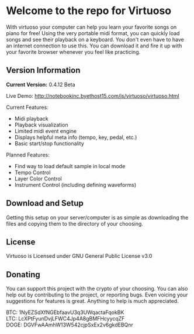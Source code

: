 # **Welcome to the repo for Virtuoso**

With virtuoso your computer can help you learn your favorite songs on piano for free! Using the very portable midi format, you can quickly load songs and see their playback on a keyboard. You don't even have to have an internet connection to use this. You can download it and fire it up with your favorite browser whenever you feel like practicing.

## **Version Information**

**Current Version:** 0.4.12 Beta

Live Demo: http://notebookinc.byethost15.com/js/virtuoso/virtuoso.html

Current Features:
- Midi playback
- Playback visualization
- Limited midi event engine
- Displays helpful meta info (tempo, key, pedal, etc.)
- Basic start/stop functionality

Planned Features:
- Find way to load default sample in local mode
- Tempo Control
- Layer Color Control
- Instrument Control (including defining waveforms)


## **Download and Setup**

Getting this setup on your server/computer is as simple as downloading the files and copying them to the directory of your choosing.

## **License**

Virtuoso is Licensed under GNU General Public License v3.0

## **Donating**

You can support this project with the crypto of your choosing. You can also help out by contributing to the project, or reporting bugs. Even voicing your suggestions for features is great. Anything to help is much appreciated.

BTC: 1NyEZSdXfNGEbfaavU3q3UWqactaFqokBK  
LTC: LcXPtFyunDvjLFWC4Jp4A8gBMFHcyycqZF  
DOGE: DGVFwAAmhW13W542cjpSxEx2v6gkdEBQnr
